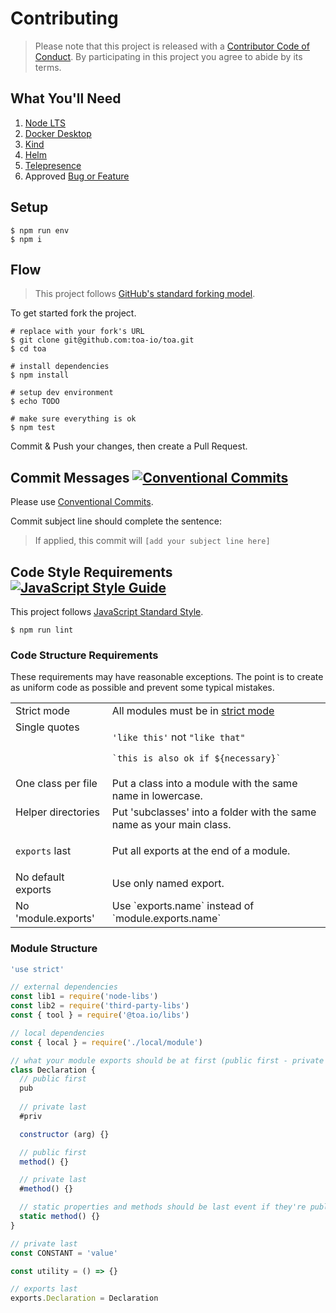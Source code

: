 # Contributing

> Please note that this project is released with a [Contributor Code of Conduct](./CONDUCT.md).
> By participating in this project you agree to abide by its terms.

## What You'll Need

1. [Node LTS](https://nodejs.org/)
2. [Docker Desktop](https://www.docker.com/get-started)
3. [Kind](https://kind.sigs.k8s.io/docs/user/quick-start/#installing-with-a-package-manager)
4. [Helm](https://helm.sh/docs/intro/install/#from-homebrew-macos)
5. [Telepresence](https://www.telepresence.io/docs/latest/install/)
6. Approved [Bug or Feature](https://github.com/toa-io/toa/issues)

## Setup

```shell
$ npm run env
$ npm i
```

## Flow

> This project follows [GitHub's standard forking model](https://guides.github.com/activities/forking/).

To get started fork the project.

```shell
# replace with your fork's URL
$ git clone git@github.com:toa-io/toa.git
$ cd toa

# install dependencies
$ npm install

# setup dev environment
$ echo TODO

# make sure everything is ok
$ npm test
```

Commit & Push your changes, then create a Pull Request.

## Commit Messages [![Conventional Commits](https://img.shields.io/badge/Conventional%20Commits-1.0.0-brightgreen.svg)](https://conventionalcommits.org)

Please use [Conventional Commits](https://www.conventionalcommits.org/en/v1.0.0/).

Commit subject line should complete the sentence:
> If applied, this commit will `[add your subject line here]`

## Code Style Requirements [![JavaScript Style Guide](https://img.shields.io/badge/code_style-standard-brightgreen.svg)](https://standardjs.com)

This project follows [JavaScript Standard Style](https://standardjs.com).

```shell
$ npm run lint
```

### Code Structure Requirements

These requirements may have reasonable exceptions. The point is to create as uniform code as possible and prevent some
typical mistakes.

<!--suppress ALL -->
<table>
  <tr>
    <td valign=top>Strict mode</td>
    <td>
All modules must be in <a href=https://developer.mozilla.org/en-US/docs/Web/>strict mode</a>
    </td>
  </tr>
  <tr>
    <td valign=top>Single quotes</td>
    <td>

`'like this'` not `"like that"`

`` `this is also ok if ${necessary}`  ``
   </td>
  </tr>
  <tr>
    <td valign=top>One class per file</td>
    <td>Put a class into a module with the same name in lowercase.</td>
  </tr>
  <tr>
    <td valign=top>Helper directories</td>
    <td>Put 'subclasses' into a folder with the same name as your main class.</td>
  </tr>
  <tr>
    <td valign=top>

`exports` last
    </td>
    <td>Put all exports at the end of a module.</td>
  </tr>
  <tr>
    <td valign=top>No default exports</td>
    <td>Use only named export.</td>
  </tr>
  <tr>
    <td valign=top>No 'module.exports'</td>
    <td>Use `exports.name` instead of `module.exports.name`</td>
  </tr>
</table>

### Module Structure

```javascript
'use strict'

// external dependencies
const lib1 = require('node-libs')
const lib2 = require('third-party-libs')
const { tool } = require('@toa.io/libs')

// local dependencies
const { local } = require('./local/module')

// what your module exports should be at first (public first - private last)
class Declaration {
  // public first
  pub
  
  // private last
  #priv

  constructor (arg) {}

  // public first
  method() {}

  // private last
  #method() {}

  // static properties and methods should be last event if they're public
  static method() {}
}

// private last
const CONSTANT = 'value'

const utility = () => {}

// exports last
exports.Declaration = Declaration
```
